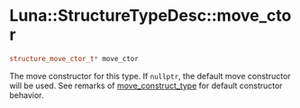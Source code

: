 # Luna::StructureTypeDesc::move_ctor

```c++
structure_move_ctor_t* move_ctor
```

The move constructor for this type. If `nullptr`, the default move constructor will be used. See remarks of [move_construct_type](group___runtime_type_1gac7867a132f5246297db7b59105df8f9b.md) for default constructor behavior. 

